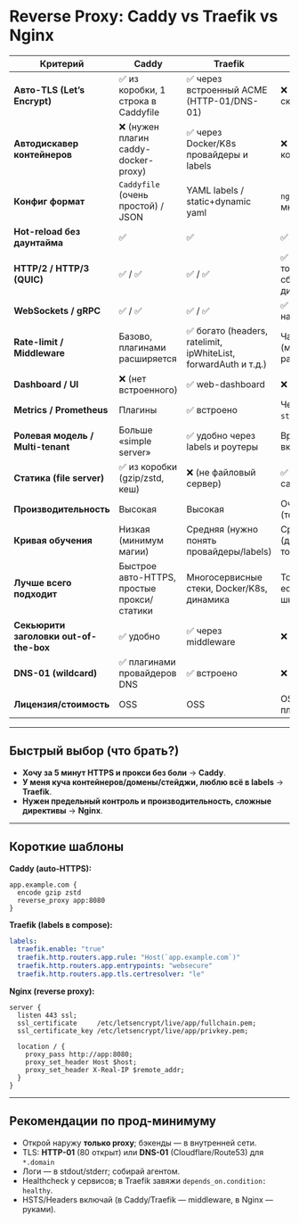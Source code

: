 # Reverse Proxy: Caddy vs Traefik vs Nginx

|Критерий|**Caddy**|**Traefik**|**Nginx (OSS)**|
|---|---|---|---|
|**Авто-TLS (Let’s Encrypt)**|✅ из коробки, 1 строка в Caddyfile|✅ через встроенный ACME (HTTP-01/DNS-01)|❌ вручную (certbot/скрипты/cron)|
|**Автодискавер контейнеров**|❌ (нужен плагин caddy-docker-proxy)|✅ через Docker/K8s провайдеры и labels|❌ вручную писать конфиги|
|**Конфиг формат**|`Caddyfile` (очень простой) / JSON|YAML labels / static+dynamic yaml|`nginx.conf` (гибко, но многословно)|
|**Hot-reload без даунтайма**|✅|✅|✅ (через `-s reload`)|
|**HTTP/2 / HTTP/3 (QUIC)**|✅ / ✅|✅ / ✅|✅ / ⚠️ (HTTP/3 только в новых сборках/дистрибутивах)|
|**WebSockets / gRPC**|✅ / ✅|✅ / ✅|✅ / ⚠️ (gRPC требует настройку)|
|**Rate-limit / Middleware**|Базово, плагинами расширяется|✅ богато (headers, ratelimit, ipWhiteList, forwardAuth и т.д.)|Частично (модули/3rd party/NGINX Plus)|
|**Dashboard / UI**|❌ (нет встроенного)|✅ web-dashboard|❌|
|**Metrics / Prometheus**|Плагины|✅ встроено|Через `stub_status`/exporters|
|**Ролевая модель / Multi-tenant**|Больше «simple server»|✅ удобно через labels и роутеры|Вручную секции/включения|
|**Статика (file server)**|✅ из коробки (gzip/zstd, кеш)|❌ (не файловый сервер)|✅ отлично (sendfile, cache, gzip)|
|**Производительность**|Высокая|Высокая|Очень высокая (тонкая настройка)|
|**Кривая обучения**|Низкая (минимум магии)|Средняя (нужно понять провайдеры/labels)|Средняя/Высокая (директивы, тонкости)|
|**Лучше всего подходит**|Быстрое авто-HTTPS, простые прокси/статики|Многосервисные стеки, Docker/K8s, динамика|Тонкий тюнинг, edge-кейсы, старая школа|
|**Секьюрити заголовки out-of-the-box**|✅ удобно|✅ через middleware|❌ руками|
|**DNS-01 (wildcard)**|✅ плагинами провайдеров DNS|✅ встроено|❌ внешние скрипты|
|**Лицензия/стоимость**|OSS|OSS|OSS (NGINX Plus — платно)|

---

## Быстрый выбор (что брать?)

- **Хочу за 5 минут HTTPS и прокси без боли** → **Caddy**.
- **У меня куча контейнеров/домены/стейджи, люблю всё в labels** → **Traefik**.
- **Нужен предельный контроль и производительность, сложные директивы** → **Nginx**.

---

## Короткие шаблоны

**Caddy (auto-HTTPS):**

```caddy
app.example.com {
  encode gzip zstd
  reverse_proxy app:8080
}
```

**Traefik (labels в compose):**

```yaml
labels:
  traefik.enable: "true"
  traefik.http.routers.app.rule: "Host(`app.example.com`)"
  traefik.http.routers.app.entrypoints: "websecure"
  traefik.http.routers.app.tls.certresolver: "le"
```

**Nginx (reverse proxy):**

```nginx
server {
  listen 443 ssl;
  ssl_certificate     /etc/letsencrypt/live/app/fullchain.pem;
  ssl_certificate_key /etc/letsencrypt/live/app/privkey.pem;

  location / {
    proxy_pass http://app:8080;
    proxy_set_header Host $host;
    proxy_set_header X-Real-IP $remote_addr;
  }
}
```

---

## Рекомендации по прод-минимуму

- Открой наружу **только proxy**; бэкенды — в внутренней сети.
- TLS: **HTTP-01** (80 открыт) или **DNS-01** (Cloudflare/Route53) для `*.domain`
- Логи — в stdout/stderr; собирай агентом.
- Healthcheck у сервисов; в Traefik завяжи `depends_on.condition: healthy`.
- HSTS/Headers включай (в Caddy/Traefik — middleware, в Nginx — руками).

